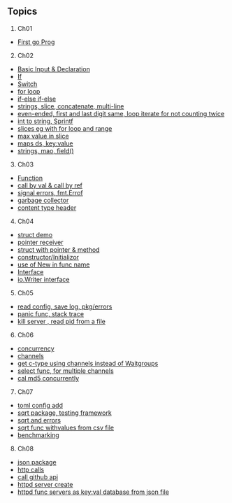 ## Topics

1. Ch01
  - [First go Prog](https://github.com/rudyredhat/go_2/blob/main/Ch01/welcome.go)
2. Ch02
  - [Basic Input & Declaration](https://github.com/rudyredhat/go_2/blob/main/Ch02/02_01/mean_complete.go)
  - [If](https://github.com/rudyredhat/go_2/blob/main/Ch02/02_02/if_complete.go)
  - [Switch](https://github.com/rudyredhat/go_2/blob/main/Ch02/02_02/switch_complete.go)
  - [for loop](https://github.com/rudyredhat/go_2/blob/main/Ch02/02_03/for_complete.go)
  - [if-else if-else](https://github.com/rudyredhat/go_2/blob/main/Ch02/02_05/fizzbuzz.go)
  - [strings, slice, concatenate, multi-line](https://github.com/rudyredhat/go_2/blob/main/Ch02/02_06/strings_complete.go)
  - [even-ended, first and last digit same, loop iterate for not counting twice](https://github.com/rudyredhat/go_2/blob/main/Ch02/02_08/even_ended.go)
  - [int to string, Sprintf](https://github.com/rudyredhat/go_2/blob/main/Ch02/02_08/sprintf.go)
  - [slices eg with for loop and range](https://github.com/rudyredhat/go_2/blob/main/Ch02/02_09/slices_complete.go)
  - [max value in slice](https://github.com/rudyredhat/go_2/blob/main/Ch02/02_11/max.go)
  - [maps ds, key:value](https://github.com/rudyredhat/go_2/blob/main/Ch02/02_12/maps.go)
  - [strings, mao, field()](https://github.com/rudyredhat/go_2/blob/main/Ch02/02_14/words.go)
3. Ch03
  - [Function](https://github.com/rudyredhat/go_2/blob/main/Ch03/03_01/func.go)
  - [call by val & call by ref](https://github.com/rudyredhat/go_2/blob/main/Ch03/03_02/params_complete.go)
  - [signal errors, fmt.Errof](https://github.com/rudyredhat/go_2/blob/main/Ch03/03_03/errors.go)
  - [garbage collector](https://github.com/rudyredhat/go_2/blob/main/Ch03/03_04/defer_complete.go)
  - [content type header](https://github.com/rudyredhat/go_2/blob/main/Ch03/03_06/ctype.go)
4. Ch04
  - [struct demo](https://github.com/rudyredhat/go_2/blob/main/Ch04/04_01/trade.go)
  - [pointer receiver](https://github.com/rudyredhat/go_2/blob/main/Ch04/04_02/point.go)
  - [struct with pointer & method](https://github.com/rudyredhat/go_2/blob/main/Ch04/04_02/trade.go)
  - [constructor/Initializor](https://github.com/rudyredhat/go_2/blob/main/Ch04/04_03/trade.go)
  - [use of New in func name](https://github.com/rudyredhat/go_2/blob/main/Ch04/04_05/square.go)
  - [Interface](https://github.com/rudyredhat/go_2/blob/main/Ch04/04_06/shapes.go)
  - [io.Writer interface](https://github.com/rudyredhat/go_2/blob/main/Ch04/04_08/capper.go)
5. Ch05
  - [read config, save log, pkg/errors](https://github.com/rudyredhat/go_2/blob/main/Ch05/05_01/errors_complete.go)
  - [panic func, stack trace](https://github.com/rudyredhat/go_2/blob/main/Ch05/05_02/panic_complete.go)
  - [kill server , read pid from a file](https://github.com/rudyredhat/go_2/blob/main/Ch05/05_04/kill.go)
6. Ch06
  - [concurrency](https://github.com/rudyredhat/go_2/blob/main/Ch06/06_01/sites_complete.go)
  - [channels](https://github.com/rudyredhat/go_2/blob/main/Ch06/06_02/chan_complete.go)
  - [get c-type using channels instead of Waitgroups](https://github.com/rudyredhat/go_2/blob/main/Ch06/06_04/sites.go)
  - [select func, for multiple channels](https://github.com/rudyredhat/go_2/blob/main/Ch06/06_05/select_complete.go)
  - [cal md5 concurrently](https://github.com/rudyredhat/go_2/blob/main/Ch06/06_07/md5.go)
7. Ch07
  - [toml config add](https://github.com/rudyredhat/go_2/blob/main/Ch07/07_01/cfg_complete.go)
  - [sqrt package, testing framework](https://github.com/rudyredhat/go_2/blob/main/Ch07/07_03/sqrt_test_complete.go)
  - [sqrt and errors](https://github.com/rudyredhat/go_2/blob/main/Ch07/07_05/sqrt.go)
  - [sqrt func withvalues from csv file](https://github.com/rudyredhat/go_2/blob/main/Ch07/07_05/sqrt_test.go)
  - [benchmarking](https://github.com/rudyredhat/go_2/blob/main/Ch07/07_06/sqrt_test.go)
8. Ch08
  - [json package](https://github.com/rudyredhat/go_2/blob/main/Ch08/08_01/json_complete.go)
  - [http calls](https://github.com/rudyredhat/go_2/blob/main/Ch08/08_02/httpc_complete.go)
  - [call github api](https://github.com/rudyredhat/go_2/blob/main/Ch08/08_04/github_api.go)
  - [httpd server create](https://github.com/rudyredhat/go_2/blob/main/Ch08/08_05/httpd_complete.go)
  - [httpd func servers as key:val database from json file](https://github.com/rudyredhat/go_2/blob/main/Ch08/08_07/httpd.go)
  
